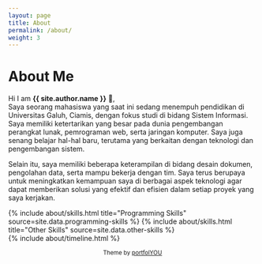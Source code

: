 ```yaml
---
layout: page
title: About
permalink: /about/
weight: 3
---
```


# **About Me**

Hi I am **{{ site.author.name }}** :wave:,<br>
Saya seorang mahasiswa yang saat ini sedang menempuh pendidikan di Universitas Galuh, Ciamis, dengan fokus studi di bidang Sistem Informasi. Saya memiliki ketertarikan yang besar pada dunia pengembangan perangkat lunak, pemrograman web, serta jaringan komputer. Saya juga senang belajar hal-hal baru, terutama yang berkaitan dengan teknologi dan pengembangan sistem.

Selain itu, saya memiliki beberapa keterampilan di bidang desain dokumen, pengolahan data, serta mampu bekerja dengan tim. Saya terus berupaya untuk meningkatkan kemampuan saya di berbagai aspek teknologi agar dapat memberikan solusi yang efektif dan efisien dalam setiap proyek yang saya kerjakan.

<div class="row">
{% include about/skills.html title="Programming Skills" source=site.data.programming-skills %}
{% include about/skills.html title="Other Skills" source=site.data.other-skills %}
</div>

<div class="row">
{% include about/timeline.html %}
</div>

<p align="center">
<small class="text-muted mb-2">
  Theme by <a href="https://github.com/YoussefRaafatNasry/portfolYOU">portfolYOU</a>
</small>
